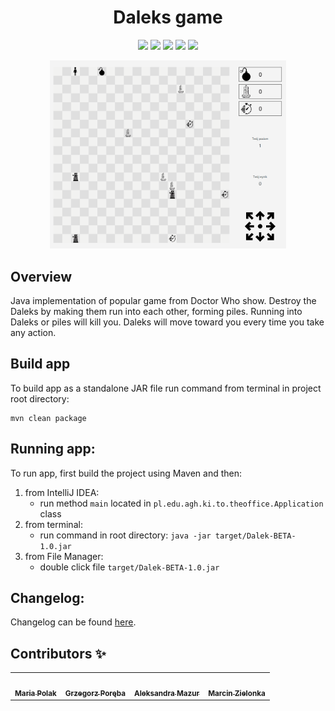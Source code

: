 <h1 align="center">Daleks game</h1>


<p align="center">

<img src="https://img.shields.io/badge/Spring_boot-1.4.8-green" />
<img src="https://img.shields.io/badge/Javafx-15.0.1-blue" />
<img src="https://img.shields.io/badge/Javafx_weaver_spring_boot_starter-1.3.0-red" />
<img src="https://img.shields.io/badge/Lombok-1.18.6-yellow" />
<img src="https://img.shields.io/badge/Guava-30.0-brown" />

</p>


<p align="center">

<img src="res/presentation.gif" alt="" data-canonical-src="res/presentation.gif" width="75%" height="75%" />
</p>

## Overview

Java implementation of popular game from Doctor Who show. Destroy the Daleks by making them run into each other, forming
piles. Running into Daleks or piles will kill you. Daleks will move toward you every time you take any action.

## Build app

To build app as a standalone JAR file run command from terminal in project root directory:

```text
mvn clean package
```

## Running app:

To run app, first build the project using Maven and then:

1. from IntelliJ IDEA:
    - run method `main` located in `pl.edu.agh.ki.to.theoffice.Application` class
2. from terminal:
    - run command in root directory: `java -jar target/Dalek-BETA-1.0.jar`
3. from File Manager:
    - double click file `target/Dalek-BETA-1.0.jar`

## Changelog:

Changelog can be
found [here](https://docs.google.com/document/d/1rmfYHm8JFct24NW3hj8J_BrBJKJ0DGZ0rRZJjOyJvv0/edit?usp=sharing ).

## Contributors ✨

<table>
  <tr>
     <td align="center"><a href="https://github.com/BlqMary"><img src="https://avatars.githubusercontent.com/u/50996654?s=460&u=47c13e14f0287da0c0dc61524adcd144b4331288&v=4" width="100px;" alt=""/><br /><sub><b>Maria Polak</b></sub></a><br /></td>
    </td>
    <td align="center"><a href="https://github.com/Wokstym"><img src="https://avatars2.githubusercontent.com/u/44115112?s=460&u=2fea6d808fb949060aa499dad3e3365608bb5c40&v=4" width="100px;" alt=""/><br /><sub><b>Grzegorz Poręba</b></sub></a><br />
    </td>
    <td align="center"><a href="https://github.com/alexmaz99"><img src="https://avatars2.githubusercontent.com/u/56346754?s=460&u=a0c3bd4ae7860a0694db0110f7b10d80434fecd4&v=4" width="100px;" alt=""/><br /><sub><b>Aleksandra Mazur</b></sub></a><br /></td>
    </td>
    <td align="center"><a href="https://github.com/mzlnk"><img src="https://avatars.githubusercontent.com/u/44784576?s=460&u=14ce204d75bfbc2e5e079f292fd1f5725356e9c7&v=4" width="100px;" alt=""/><br /><sub><b>Marcin Zielonka</b></sub></a><br /></td>
</tr>
</table>


    
    
    
